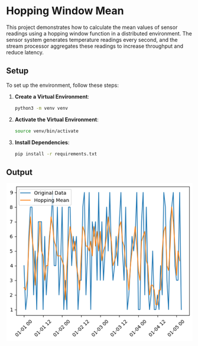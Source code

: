 # Hopping Window Mean

This project demonstrates how to calculate the mean values of sensor readings using a hopping window function in a distributed environment. The sensor system generates temperature readings every second, and the stream processor aggregates these readings to increase throughput and reduce latency.


## Setup

To set up the environment, follow these steps:

1. **Create a Virtual Environment**:
   ```sh
   python3 -m venv venv
   ```

2. **Activate the Virtual Environment**:
    ```sh
    source venv/bin/activate
    ```

3. **Install Dependencies**:
    ```sh
    pip install -r requirements.txt
    ```

## Output

![Output](output.png)



